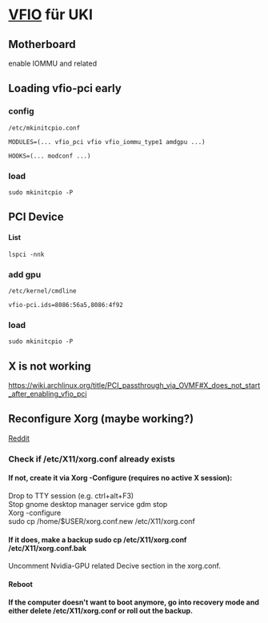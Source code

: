 # [VFIO](https://wiki.archlinux.org/title/PCI_passthrough_via_OVMF) für UKI

## Motherboard

enable IOMMU and related

## Loading vfio-pci early

### config
````
/etc/mkinitcpio.conf
````
````
MODULES=(... vfio_pci vfio vfio_iommu_type1 amdgpu ...)
````
````
HOOKS=(... modconf ...)
````

### load
````
sudo mkinitcpio -P
````
## PCI Device

#### List

````
lspci -nnk
````

### add gpu

````
/etc/kernel/cmdline 
````
````
vfio-pci.ids=8086:56a5,8086:4f92
````
### load
````
sudo mkinitcpio -P
````
## X is not working
https://wiki.archlinux.org/title/PCI_passthrough_via_OVMF#X_does_not_start_after_enabling_vfio_pci

## Reconfigure Xorg (maybe working?)

[Reddit](https://askubuntu.com/questions/1317929/force-xorg-to-use-amd-gpu-over-nvidia-gpu/1438355#1438355)

### Check if /etc/X11/xorg.conf already exists

#### If not, create it via Xorg -Configure (requires no active X session):
  Drop to TTY session (e.g. ctrl+alt+F3)<br>
  Stop gnome desktop manager service gdm stop<br>
  Xorg -configure<br>
  sudo cp /home/$USER/xorg.conf.new /etc/X11/xorg.conf
#### If it does, make a backup sudo cp /etc/X11/xorg.conf /etc/X11/xorg.conf.bak
  Uncomment Nvidia-GPU related Decive section in the xorg.conf.
#### Reboot
#### If the computer doesn't want to boot anymore, go into recovery mode and either delete /etc/X11/xorg.conf or roll out the backup.
